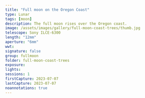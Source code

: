 ```yaml
---
title: "Full moon on the Oregon Coast"
type: Lunar
tags: [moon]
description: The full moon rises over the Oregon coast.
image: /assets/images/gallery/full-moon-coast-trees/thumb.jpg
telescope: Sony ILCE-6300
length: "12mm"
aperture: "6mm"
wwt: 
signature: false
group: fullmoon
folder: full-moon-coast-trees
exposure: 
lights: 
sessions: 1
firstCapture: 2023-07-07
lastCapture: 2023-07-07
noannotations: true
---
```

